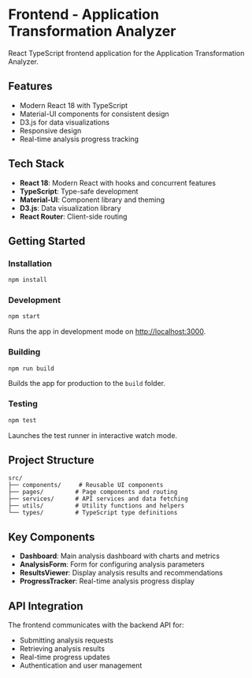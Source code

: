 # Frontend - Application Transformation Analyzer

React TypeScript frontend application for the Application Transformation Analyzer.

## Features

- Modern React 18 with TypeScript
- Material-UI components for consistent design
- D3.js for data visualizations
- Responsive design
- Real-time analysis progress tracking

## Tech Stack

- **React 18**: Modern React with hooks and concurrent features
- **TypeScript**: Type-safe development
- **Material-UI**: Component library and theming
- **D3.js**: Data visualization library
- **React Router**: Client-side routing

## Getting Started

### Installation

```bash
npm install
```

### Development

```bash
npm start
```

Runs the app in development mode on [http://localhost:3000](http://localhost:3000).

### Building

```bash
npm run build
```

Builds the app for production to the `build` folder.

### Testing

```bash
npm test
```

Launches the test runner in interactive watch mode.

## Project Structure

```
src/
├── components/     # Reusable UI components
├── pages/         # Page components and routing
├── services/      # API services and data fetching
├── utils/         # Utility functions and helpers
└── types/         # TypeScript type definitions
```

## Key Components

- **Dashboard**: Main analysis dashboard with charts and metrics
- **AnalysisForm**: Form for configuring analysis parameters
- **ResultsViewer**: Display analysis results and recommendations
- **ProgressTracker**: Real-time analysis progress display

## API Integration

The frontend communicates with the backend API for:
- Submitting analysis requests
- Retrieving analysis results
- Real-time progress updates
- Authentication and user management